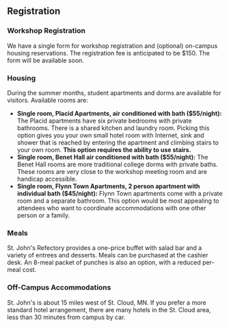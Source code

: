 ## Registration

### Workshop Registration

We have a single form for workshop registration and (optional) on-campus housing reservations.  The registration fee is anticipated to be $150. The form will be available soon.
<!--- Please register for the workshop by June 21, 2019. [Registration Form](https://www.csbsju.edu/forms/8D6H22T02P).--->


### Housing

During the summer months, student apartments and dorms are available for visitors.  Available rooms are:

- **Single room, Placid Apartments, air conditioned with bath ($55/night):** The Placid apartments have six private bedrooms with private bathrooms.  There is a shared kitchen and laundry room.  Picking this option gives you your own small hotel room with Internet, sink and shower that is reached by entering the apartment and climbing stairs to your own room.  **This option requires the ability to use stairs.**
- **Single room, Benet Hall air conditioned with bath ($55/night):** The Benet Hall rooms are more traditional college dorms with private baths.  These rooms are very close to the workshop meeting room and are handicap accessible.
- **Single room, Flynn Town Apartments, 2 person apartment with individual bath ($45/night):** Flynn Town apartments come with a private room and a separate bathroom.  This option would be most appealing to attendees who want to coordinate accommodations with one other person or a family.

### Meals

St. John's Refectory provides a one-price buffet with salad bar and a variety of entrees and desserts.  Meals can be purchased at the cashier desk.  An 8-meal packet of punches is also an option, with a reduced per-meal cost.

### Off-Campus Accommodations

St. John's is about 15 miles west of St. Cloud, MN.  If you prefer a more standard hotel arrangement, there are many hotels in the St. Cloud area, less than 30 minutes from campus by car.
